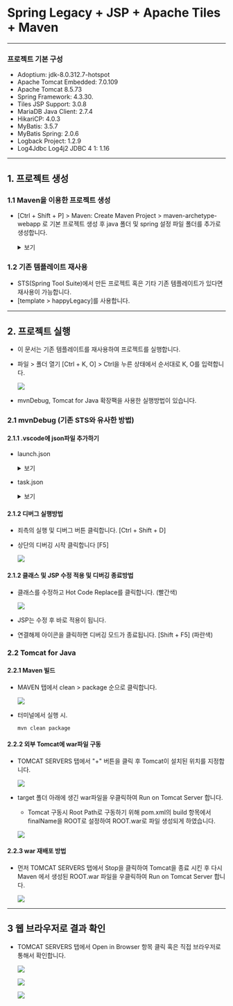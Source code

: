 # Spring Legacy + JSP + Apache Tiles + Maven

---

### 프로젝트 기본 구성

- Adoptium: jdk-8.0.312.7-hotspot
- Apache Tomcat Embedded: 7.0.109
- Apache Tomcat 8.5.73
- Spring Framework: 4.3.30.
- Tiles JSP Support: 3.0.8
- MariaDB Java Client: 2.7.4
- HikariCP: 4.0.3
- MyBatis: 3.5.7
- MyBatis Spring: 2.0.6
- Logback Project: 1.2.9
- Log4Jdbc Log4j2 JDBC 4 1: 1.16

---

## 1. 프로젝트 생성

### 1.1 Maven을 이용한 프로젝트 생성

- [Ctrl + Shift + P] > Maven: Create Maven Project > maven-archetype-webapp 로 기본 프로젝트 생성 후 java 폴더 및 spring 설정 파일 폴더를 추가로 생성합니다.

  <details><summary>보기</summary>

  - Maven: Create Maven Project 실행

  ![](./images/Legacy/11.png)

  - maven-archetype-webapp 실행

  ![](./images/Legacy/12.png)

  - archetypeVersion 설정

  ![](./images/Legacy/13.png)

  - groupId 설정

  ![](./images/Legacy/14.png)

  - artifactId 설정

  ![](./images/Legacy/15.png)

  - 프로젝트를 생성할 폴더를 설정

  ![](./images/Legacy/16.png)

  - Open 클릭

  ![](./images/Legacy/17.png)

  - 생성된 프로젝트 구조

  ![](./images/Legacy/18.png)

</details>

### 1.2 기존 템플레이트 재사용

- STS(Spring Tool Suite)에서 만든 프로젝트 혹은 기타 기존 템플레이트가 있다면 재사용이 가능합니다.
- [template > happyLegacy]를 사용합니다.

---

## 2. 프로젝트 실행

- 이 문서는 기존 템플레이트를 재사용하여 프로젝트를 실행합니다.
- 파일 > 폴더 열기 [Ctrl + K, O] > Ctrl을 누른 상태에서 순서대로 K, O를 입력합니다.

  ![](./images/Legacy/1.png)

- mvnDebug, Tomcat for Java 확장팩을 사용한 실행방법이 있습니다.

### 2.1 mvnDebug (기존 STS와 유사한 방법)

#### 2.1.1 .vscode에 json파일 추가하기

- launch.json

  <details><summary>보기</summary>

  ```json
  {
    "version": "0.2.0",
    "configurations": [
      {
        "type": "java",
        "name": "Happy Debug",
        "request": "attach",
        "hostName": "localhost",
        "port": 8000,
        "preLaunchTask": "happyRun",
        "postDebugTask": "happyStop"
      }
    ]
  }
  ```

  </details>

- task.json

  <details><summary>보기</summary>

  ```json
  {
    "version": "2.0.0",
    "tasks": [
      {
        "label": "happyRun",
        "type": "shell",
        "command": "mvnDebug -f pom.xml tomcat7:run",
        "group": "build",
        "isBackground": true,
        "problemMatcher": [
          {
            "pattern": [
              {
                "regexp": "\\b\\B",
                "file": 1,
                "location": 2,
                "message": 3
              }
            ],
            "background": {
              "activeOnStart": true,
              "beginsPattern": "^.*Listening for",
              "endsPattern": "^.*transport dt_socket at address.*"
            }
          }
        ]
      },
      {
        "label": "happyStop",
        "type": "shell",
        "command": "echo ${input:terminate}}",
        "problemMatcher": []
      }
    ],
    "inputs": [
      {
        "id": "terminate",
        "type": "command",
        "command": "workbench.action.tasks.terminate",
        "args": "happyRun"
      }
    ]
  }
  ```

  </details>

#### 2.1.2 디버그 실행방법

- 죄측의 실행 및 디버그 버튼 클릭합니다. [Ctrl + Shift + D]

- 상단의 디버깅 시작 클릭합니다 [F5]

  ![](./images/Legacy/9.png)

#### 2.1.2 클래스 및 JSP 수정 적용 및 디버깅 종료방법

- 클래스를 수정하고 Hot Code Replace를 클릭합니다. (빨간색)

  ![](./images/Legacy/10.png)

- JSP는 수정 후 바로 적용이 됩니다.

- 연결해제 아이콘을 클릭하면 디버깅 모드가 종료됩니다. [Shift + F5] (파란색)

### 2.2 Tomcat for Java

#### 2.2.1 Maven 빌드

- MAVEN 탭에서 clean > package 순으로 클릭합니다.

  ![](./images/Legacy/2.png)

- 터미널에서 실행 시.

  ```
  mvn clean package
  ```

#### 2.2.2 외부 Tomcat에 war파일 구동

- TOMCAT SERVERS 탭에서 "+" 버튼을 클릭 후 Tomcat이 설치된 위치를 지정합니다.

  ![](./images/Legacy/4.png)

- target 폴더 아래에 생긴 war파일을 우클릭하여 Run on Tomcat Server 합니다.

  - Tomcat 구동시 Root Path로 구동하기 위해 pom.xml의 build 항목에서 finalName을 ROOT로 설정하여 ROOT.war로 파일 생성되게 하였습니다.

  ![](./images/Legacy/3.png)

#### 2.2.3 war 재배포 방법

- 먼저 TOMCAT SERVERS 탭에서 Stop을 클릭하여 Tomcat을 종료 시킨 후 다시 Maven 에서 생성된 ROOT.war 파일을 우클릭하여 Run on Tomcat Server 합니다.

  ![](./images/Legacy/8.png)

---

## 3 웹 브라우저로 결과 확인

- TOMCAT SERVERS 탭에서 Open in Browser 항목 클릭 혹은 직접 브라우저로 통해서 확인합니다.

  ![](./images/Legacy/5.png)

  ![](./images/Legacy/6.jpeg)

  ![](./images/Legacy/7.png)
